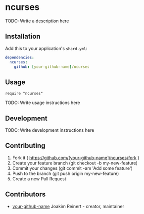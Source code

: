 # ncurses

TODO: Write a description here

## Installation


Add this to your application's `shard.yml`:

```yaml
dependencies:
  ncurses:
    github: [your-github-name]/ncurses
```


## Usage


```crystal
require "ncurses"
```


TODO: Write usage instructions here

## Development

TODO: Write development instructions here

## Contributing

1. Fork it ( https://github.com/[your-github-name]/ncurses/fork )
2. Create your feature branch (git checkout -b my-new-feature)
3. Commit your changes (git commit -am 'Add some feature')
4. Push to the branch (git push origin my-new-feature)
5. Create a new Pull Request

## Contributors

- [your-github-name](https://github.com/[your-github-name]) Joakim Reinert - creator, maintainer
